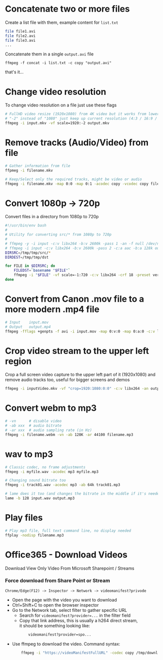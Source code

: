 # Concatenate two or more files
Create a list file with them, example content for `list.txt`
```sh
file file1.avi
file file2.avi
file file3.avi
...
```
Concatenate them in a single `output.avi` file
```
ffmpeg -f concat -i list.txt -c copy "output.avi"
```
that's it...

# Change video resolution
To change video resolution on a file just use these flags
```sh
# FullHD video resize (1920x1080) from 4K video but it works from lower resolutions too
# "-2" instead of "1080" just keep up current resolution (4:3 / 16:9 / 16:10 / ...) by using just one dimension
ffmpeg -i input.mkv -vf scale=1920:-2 output.mkv
```

# Remove tracks (Audio/Video) from file
```sh
# Gather information from file
ffpmeg -i filename.mkv

# Keep/Select only the required tracks, might be video or audio
ffmpeg -i filename.mkv -map 0:0 -map 0:1 -acodec copy -vcodec copy filenamenew.mkv
```


# Convert 1080p -> 720p
Convert files in a directory from 1080p to 720p
```sh
#!/usr/bin/env bash
#
# Utility for converting src/* from 1080p to 720p
#
# ffmpeg -y -i input -c:v libx264 -b:v 2600k -pass 1 -an -f null /dev/null && \
# ffmpeg -i input -c:v libx264 -b:v 2600k -pass 2 -c:a aac -b:a 128k output.mp4
DIRSRC=/tmp/tmp/src/*
DIRDEST=/tmp/tmp/dst

for FILE in $DIRSRC; do
    FILEDST=`basename "$FILE"`
    ffmpeg -i "$FILE" -vf scale=-1:720 -c:v libx264 -crf 18 -preset veryslow -c:a copy "$DIRDEST/$FILEDST"
done
```

# Convert from Canon .mov file to a more modern .mp4  file
```sh
# Input    input.mov
# Output   output.mp4
ffmpeg -fflags +genpts -f avi -i input.mov -map 0:v:0 -map 0:a:0 -c:v libx264 -crf 23 -pix_fmt yuv420p -c:a aac -ar 44100 -b:a 128k output.mp4
```


# Crop video stream to the upper left region
Crop a full screen video capture to the upper left part of it (1920x1080) and
remove audio tracks too, useful for bigger screens and demos
```sh
ffmpeg -i inputVideo.mkv -vf "crop=1920:1080:0:0" -c:v libx264 -an outputVideo.mp4
```


# Convert webm to mp3
```sh
# -vn      # disable video
# -ab xxx  # audio bitrate
# -ar xxx  # audio sampling rate (in Hz)
ffmpeg -i filename.webm -vn -ab 128K -ar 44100 filename.mp3
```

# wav to mp3
```sh
# Classic codec, no frame adjustments
ffmpeg -i myfile.wav -acodec mp3 myfile.mp3

# Changing sound bitrate too
ffmpeg -i track01.wav -acodec mp3 -ab 64k track01.mp3

# lame does it too (and changes the bitrate in the middle if it's needed)
lame -b 128 input.wav output.mp3
```

# Play files
```sh
# Play mp3 file, full text command line, no display needed
ffplay -nodisp filename.mp3
```

# Office365 - Download Videos
Download View Only Video From Microsoft Sharepoint / Streams
### Force download from Share Point or Stream
`Chrome/Edge(F12) -> Inspector -> Network -> videomanifest?privode`
- Open the page with the video you want to download
- Ctrl+Shift+C to open the browser inspector
- Go to the Network tab, select filter to gather specific URL
    - Search for `videomanifest?provider=...` in the filter field
    - Copy that link address, this is usually a h264 direct stream,  
      it should be something looking like:
      ```txt
          videomanifest?provider=spo...
      ```
- Use ffmpeg to download the video. Command syntax:
    ```sh
        ffmpeg -i "https://videoManifestFullURL" -codec copy /tmp/download.mp4
    ```

